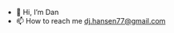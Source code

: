 - 👋 Hi, I’m Dan
- 📫 How to reach me dj.hansen77@gmail.com

<!---
dj-hansen77/dj-hansen77 is a ✨ special ✨ repository because its `README.md` (this file) appears on your GitHub profile.
You can click the Preview link to take a look at your changes.
--->

